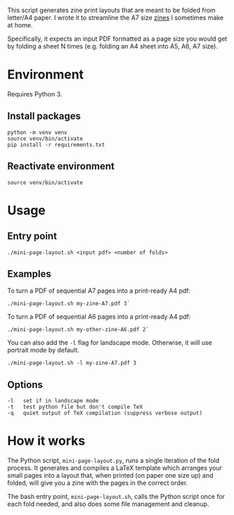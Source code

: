 This script generates zine print layouts that are meant to be folded from letter/A4 paper. I wrote it to streamline the A7 size [zines](https://distractibility.github.io) I sometimes make at home.

Specifically, it expects an input PDF formatted as a page size you would get by folding a sheet N times (e.g. folding an A4 sheet into A5, A6, A7 size).

# Environment
Requires Python 3.

## Install packages
```
python -m venv venv
source venv/bin/activate
pip install -r requirements.txt
```

## Reactivate environment
```
source venv/bin/activate
```

# Usage

## Entry point
```
./mini-page-layout.sh <input pdf> <number of folds>
```

## Examples
To turn a PDF of sequential A7 pages into a print-ready A4 pdf:
```
./mini-page-layout.sh my-zine-A7.pdf 3`
```

To turn a PDF of sequential A6 pages into a print-ready A4 pdf:
```
./mini-page-layout.sh my-other-zine-A6.pdf 2`
```

You can also add the `-l` flag for landscape mode. Otherwise, it will use portrait mode by default.
```
./mini-page-layout.sh -l my-zine-A7.pdf 3
```

## Options
```
-l   set if in landscape mode
-t   test python file but don't compile TeX
-q   quiet output of TeX compilation (suppress verbose output)
```

# How it works

The Python script, `mini-page-layout.py`, runs a single iteration of the fold process. It generates and compiles a LaTeX template which arranges your small pages into a layout that, when printed (on paper one size up) and folded, will give you a zine with the pages in the correct order.

The bash entry point, `mini-page-layout.sh`, calls the Python script once for each fold needed, and also does some file management and cleanup.
